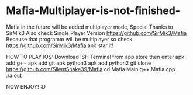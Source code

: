 # Mafia-Multiplayer-is-not-finished-
Mafia in the future will be added multiplayer mode, Special Thanks to SirMik3
Also check Single Player Version https://github.com/SirMik3/Mafia 
Because that programm will be multiplayer so check https://github.com/SirMik3/Mafia and star it!




HOW TO PLAY
IOS:
Download ISH Terminal from app store
then enter
apk add g++
apk add git
apk python3
apk add python2
git clone https://github.com/SilentSnake39/Mafia
cd Mafia Main
g++ Mafia.cpp
./a.out

NOW ENJOY! :D
